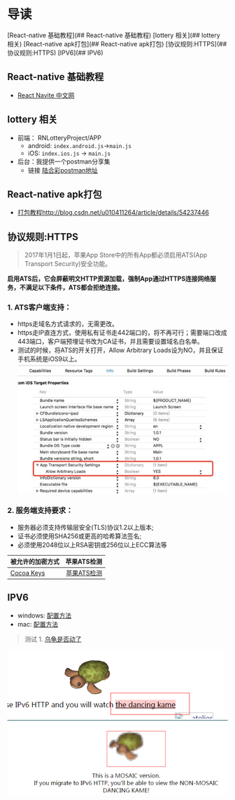 
# 导读

[React-native 基础教程](## React-native 基础教程)
[lottery 相关](## lottery 相关)
[React-native apk打包](## React-native apk打包)
[协议规则:HTTPS](## 协议规则:HTTPS)
[IPV6](## IPV6)

## React-native 基础教程
- [React Navite 中文网](http://reactnative.cn/docs/0.47/getting-started.html)

## lottery 相关
- 前端： RNLotteryProject/APP
  - android: `index.android.js`->`main.js`
  - iOS: `index.ios.js` -> `main.js`
- 后台：我提供一个postman分享集
  - 链接 [陆合彩postman地址](https://www.getpostman.com/collections/abea09c4a7015af2d25e)

## React-native apk打包
 - [打包教程http://blog.csdn.net/u010411264/article/details/54237446](http://blog.csdn.net/u010411264/article/details/54237446)

## 协议规则:HTTPS
> 2017年1月1日起，苹果App Store中的所有App都必须启用ATS(App Transport Security)安全功能。

**启用ATS后，它会屏蔽明文HTTP资源加载，强制App通过HTTPS连接网络服务，不满足以下条件，ATS都会拒绝连接。**
### 1. ATS客户端支持：
  - https走域名方式请求的，无需更改。
  - https走IP直连方式，使用私有证书走442端口的，将不再可行；需要端口改成443端口，客户端预埋证书改为CA证书，并且需要设置域名白名单。
  - 测试的时候，将ATS的开关打开，Allow Arbitrary Loads设为NO，并且保证手机系统是iOS9以上。
  ![](assert\v2-df101faa852d3822952131af8d64b375_b.jpg)

### 2. 服务端支持要求：
  - 服务器必须支持传输层安全(TLS)协议1.2以上版本;
  - 证书必须使用SHA256或更高的哈希算法签名;
  - 必须使用2048位以上RSA密钥或256位以上ECC算法等

| 被允许的加密方式      |    苹果ATS检测 |
| :-------- | --------:|
| [Cocoa Keys](https://developer.apple.com/library/content/documentation/General/Reference/InfoPlistKeyReference/Articles/CocoaKeys.html)  | [苹果ATS检测](https://www.qcloud.com/product/ssl#userDefined10) |


## IPV6
  - windows: [配置方法](http://jingyan.baidu.com/article/22fe7ced67c9443002617f94.html)
  - mac: [配置方法](http://www.cnblogs.com/fengmin/p/5526487.html)
> 测试 1. [乌龟是否动了](http://www.kame.net/kame-mosaic.html)

  ![dianji](assert\20170805161620.png)
  ![kandonglema](assert\20170805161648.png)
